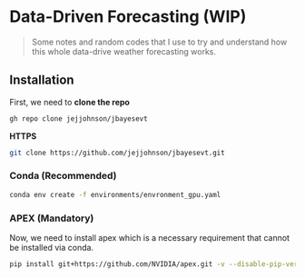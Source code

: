 # Data-Driven Forecasting (WIP)

> Some notes and random codes that I use to try and understand how this whole data-drive weather forecasting works.

## Installation

First, we need to **clone the repo**

```bash
gh repo clone jejjohnson/jbayesevt
```


**HTTPS**

```bash
git clone https://github.com/jejjohnson/jbayesevt.git
```

### Conda (Recommended)

```bash
conda env create -f environments/envronment_gpu.yaml
```

### APEX (Mandatory)

Now, we need to install apex which is a necessary requirement that cannot be installed via conda.

```bash
pip install git+https://github.com/NVIDIA/apex.git -v --disable-pip-version-check --no-cache-dir --no-build-isolation --global-option="--cpp_ext" --global-option="--cuda_ext"
```